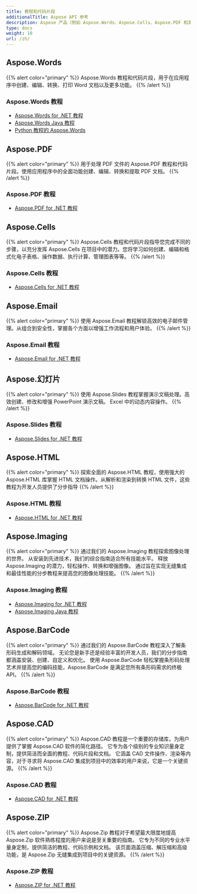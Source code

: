 ```yaml
---
title: 教程和代码片段
additionalTitle: Aspose API 参考
description: Aspose 产品（例如 Aspose.Words、Aspose.Cells、Aspose.PDF 和其他产品）的教程和代码片段。它包括 Aspose 产品使用的基本和高级教程。
type: docs
weight: 10
url: /zh/
---
```


## Aspose.Words
{{% alert color="primary" %}}
Aspose.Words 教程和代码片段，用于在应用程序中创建、编辑、转换、打印 Word 文档以及更多功能。 
{{% /alert %}}

### Aspose.Words 教程
- [Aspose.Words for .NET 教程](../words/zh/net/)
- [Aspose.Words Java 教程](../words/zh/java/)
- [Python 教程的 Aspose.Words](../words/zh/python-net/)

## Aspose.PDF
{{% alert color="primary" %}}
用于处理 PDF 文件的 Aspose.PDF 教程和代码片段。使用应用程序中的全面功能创建、编辑、转换和提取 PDF 文档。
{{% /alert %}}

### Aspose.PDF 教程
- [Aspose.PDF for .NET 教程](../pdf/zh/net/)

## Aspose.Cells
{{% alert color="primary" %}}
Aspose.Cells 教程和代码片段指导您完成不同的步骤，以充分发挥 Aspose.Cells 在项目中的潜力。您将学习如何创建、编辑和格式化电子表格、操作数据、执行计算、管理图表等等。
{{% /alert %}}

### Aspose.Cells 教程
- [Aspose.Cells for .NET 教程](../cells/zh/net/)

## Aspose.Email
{{% alert color="primary" %}}
使用 Aspose.Email 教程解锁高效的电子邮件管理。从组合到安全性，掌握各个方面以增强工作流程和用户体验。
{{% /alert %}}

### Aspose.Email 教程
- [Aspose.Email for .NET 教程](../email/zh/net/)

## Aspose.幻灯片
{{% alert color="primary" %}}
使用 Aspose.Slides 教程掌握演示文稿处理。高效创建、修改和增强 PowerPoint 演示文稿。 Excel 中的动态内容操作。
{{% /alert %}}

### Aspose.Slides 教程
- [Aspose.Slides for .NET 教程](../slides/zh/net/)

## Aspose.HTML
{{% alert color="primary" %}}
探索全面的 Aspose.HTML 教程，使用强大的 Aspose.HTML 库掌握 HTML 文档操作。从解析和渲染到转换 HTML 文件，这些教程为开发人员提供了分步指导
{{% /alert %}}

### Aspose.HTML 教程
- [Aspose.HTML for .NET 教程](../html/zh/net/)


## Aspose.Imaging
{{% alert color="primary" %}}
通过我们的 Aspose.Imaging 教程探索图像处理的世界。 从安装到先进技术，我们的综合指南适合所有技能水平。 释放 Aspose.Imaging 的潜力，轻松操作、转换和增强图像。 通过旨在实现无缝集成和最佳性能的分步教程来提高您的图像处理技能。
{{% /alert %}}

### Aspose.Imaging 教程
- [Aspose.Imaging for .NET 教程](../imaging/zh/net/)
- [Aspose.Imaging Java 教程](../imaging/zh/java/)


## Aspose.BarCode
{{% alert color="primary" %}}
通过我们的 Aspose.BarCode 教程深入了解条形码生成和解码领域。 无论您是新手还是经验丰富的开发人员，我们的分步指南都涵盖安装、创建、自定义和优化。 使用 Aspose.BarCode 轻松掌握条形码处理艺术并提高您的编码技能，Aspose.BarCode 是满足您所有条形码需求的终极 API。
{{% /alert %}}

### Aspose.BarCode 教程
- [Aspose.BarCode for .NET 教程](../barcode/zh/net/)


## Aspose.CAD
{{% alert color="primary" %}}
Aspose.CAD 教程是一个重要的存储库，为用户提供了掌握 Aspose.CAD 软件的简化路径。 它专为各个级别的专业知识量身定制，提供简洁而全面的教程、代码片段和文档。 它涵盖 CAD 文件操作、渲染等内容，对于寻求将 Aspose.CAD 集成到项目中的效率的用户来说，它是一个关键资源。
{{% /alert %}}

### Aspose.CAD 教程
- [Aspose.CAD for .NET 教程](../cad/zh/net/)

## Aspose.ZIP
{{% alert color="primary" %}}
Aspose.Zip 教程对于希望最大限度地提高 Aspose.Zip 软件熟练程度的用户来说是至关重要的指南。 它专为不同的专业水平量身定制，提供简洁的教程、代码示例和文档。 该页面涵盖压缩、解压缩和高级功能，是 Aspose.Zip 无缝集成到项目中的关键资源。
{{% /alert %}}

### Aspose.ZIP 教程
- [Aspose.ZIP for .NET 教程](../zip/zh/net/)